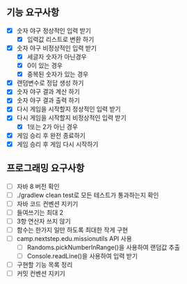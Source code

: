 ## 기능 요구사항

- [x] 숫자 야구 정상적인 입력 받기
  - [x] 입력값 리스트로 변환 하기
- [x] 숫자 야구 비정상적인 입력 받기
  - [x] 세글자 숫자가 아닌경우
  - [x] 0이 있는 경우
  - [x] 중복된 숫자가 있는 경우
- [x] 랜덤변수로 정답 생성 하기
- [x] 숫자 야구 결과 계산 하기
- [x] 숫자 야구 결과 출력 하기
- [x] 다시 게임을 시작할지 정상적인 입력 받기
- [x] 다시 게임을 시작할지 비정상적인 입력 받기
  - [x] 1또는 2가 아닌 경우
- [x] 게임 승리 후 완전 종료하기
- [x] 게임 승리 후 게임 다시 시작하기

## 프로그래밍 요구사항

- [ ] 자바 8 버전 확인
- [ ] ./gradlew clean test로 모든 테스트가 통과하는지 확인
- [ ] 자바 코드 컨벤션 지키기
- [ ] 들여쓰기는 최대 2
- [ ] 3항 연산자 쓰지 않기
- [ ] 함수는 한가지 일만 하도록 최대한 작게 구현
- [ ] camp.nextstep.edu.missionutils API 사용
    - [ ] Randoms.pickNumberInRange()을 사용하여 랜덤값 추출
    - [ ] Console.readLine()을 사용하여 입력 받기
- [ ] 구현할 기능 목록 정리
- [ ] 커밋 컨벤션 지키기